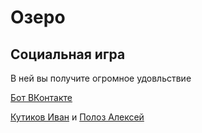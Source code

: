 ﻿# Озеро

Социальная игра
---
В ней вы получите огромное удовльствие

[Бот ВКонтакте](https://vk.com/socialozero)



[Кутиков Иван](https://vk.com/id144520879) и [Полоз Алексей](https://vk.com/freakiller)
